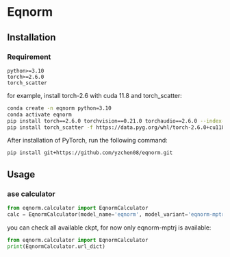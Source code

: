 # Eqnorm

## Installation

### Requirement

```text
python>=3.10
torch>=2.6.0
torch_scatter
```

for example, install torch-2.6 with cuda 11.8 and torch_scatter:

```bash
conda create -n eqnorm python=3.10
conda activate eqnorm
pip install torch==2.6.0 torchvision==0.21.0 torchaudio==2.6.0 --index-url https://download.pytorch.org/whl/cu118
pip install torch_scatter -f https://data.pyg.org/whl/torch-2.6.0+cu118.html
```

After installation of PyTorch, run the following command:

```bash
pip install git+https://github.com/yzchen08/eqnorm.git
```

## Usage

### ase calculator

```python
from eqnorm.calculator import EqnormCalculator
calc = EqnormCalculator(model_name='eqnorm', model_variant='eqnorm-mptrj', device='cuda')
```

you can check all available ckpt, for now only eqnorm-mptrj is available:

```python
from eqnorm.calculator import EqnormCalculator
print(EqnormCalculator.url_dict)
```
